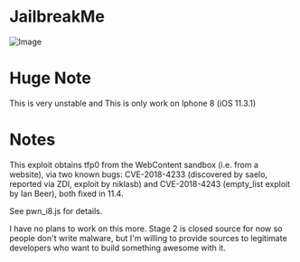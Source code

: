 # JailbreakMe
![Image](https://i.gyazo.com/6bdc1be29559b3cee5d24a7695ec1301.png)

# Huge Note
This is very unstable and This is only work on Iphone 8 (iOS 11.3.1)

# Notes
This exploit obtains tfp0 from the WebContent sandbox (i.e. from a website), via two known bugs: CVE-2018-4233 (discovered by saelo, reported via ZDI, exploit by niklasb) and CVE-2018-4243 (empty_list exploit by Ian Beer), both fixed in 11.4.

See pwn_i8.js for details.

I have no plans to work on this more. Stage 2 is closed source for now so people don't write malware, but I'm willing to provide sources to legitimate developers who want to build something awesome with it.
